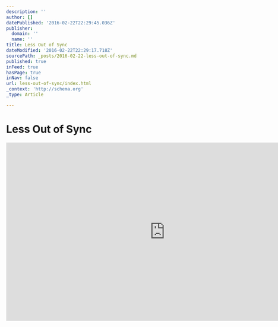 ```yaml
---
description: ''
author: []
datePublished: '2016-02-22T22:29:45.036Z'
publisher:
  domain: ''
  name: ''
title: Less Out of Sync
dateModified: '2016-02-22T22:29:17.718Z'
sourcePath: _posts/2016-02-22-less-out-of-sync.md
published: true
inFeed: true
hasPage: true
inNav: false
url: less-out-of-sync/index.html
_context: 'http://schema.org'
_type: Article

---
```

# Less Out of Sync

<iframe src="https://cdn.embedly.com/widgets/media.html?src=https%3A%2F%2Fwww.youtube.com%2Fembed%2F7tk7AZgiYq4%3Ffeature%3Doembed&amp;url=https%3A%2F%2Fwww.youtube.com%2Fwatch%3Fv%3D7tk7AZgiYq4&amp;image=https%3A%2F%2Fi.ytimg.com%2Fvi%2F7tk7AZgiYq4%2Fhqdefault.jpg&amp;key=b7d04c9b404c499eba89ee7072e1c4f7&amp;type=text%2Fhtml&amp;schema=youtube" width="854" height="480" scrolling="no" frameborder="0" allowfullscreen="allowfullscreen" style=""></iframe>